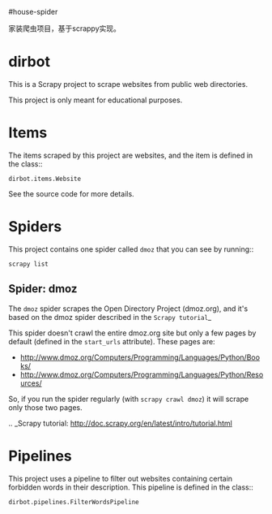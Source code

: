 #house-spider

家装爬虫项目，基于scrappy实现。

dirbot
======

This is a Scrapy project to scrape websites from public web directories.

This project is only meant for educational purposes.

Items
=====

The items scraped by this project are websites, and the item is defined in the
class::

    dirbot.items.Website

See the source code for more details.

Spiders
=======

This project contains one spider called ``dmoz`` that you can see by running::

    scrapy list

Spider: dmoz
------------

The ``dmoz`` spider scrapes the Open Directory Project (dmoz.org), and it's
based on the dmoz spider described in the `Scrapy tutorial`_

This spider doesn't crawl the entire dmoz.org site but only a few pages by
default (defined in the ``start_urls`` attribute). These pages are:

* http://www.dmoz.org/Computers/Programming/Languages/Python/Books/
* http://www.dmoz.org/Computers/Programming/Languages/Python/Resources/

So, if you run the spider regularly (with ``scrapy crawl dmoz``) it will scrape
only those two pages.

.. _Scrapy tutorial: http://doc.scrapy.org/en/latest/intro/tutorial.html

Pipelines
=========

This project uses a pipeline to filter out websites containing certain
forbidden words in their description. This pipeline is defined in the class::

    dirbot.pipelines.FilterWordsPipeline
